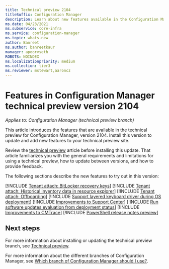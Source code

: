 ```yaml
---
title: Technical preview 2104
titleSuffix: Configuration Manager
description: Learn about new features available in the Configuration Manager technical preview branch version 2104.
ms.date: 04/23/2021
ms.subservice: core-infra
ms.service: configuration-manager
ms.topic: whats-new
author: Banreet
ms.author: banreetkaur
manager: apoorvseth
ROBOTS: NOINDEX
ms.localizationpriority: medium
ms.collection: tier3
ms.reviewer: mstewart,aaroncz 
---
```


# Features in Configuration Manager technical preview version 2104

*Applies to: Configuration Manager (technical preview branch)*

This article introduces the features that are available in the technical preview for Configuration Manager, version 2104. Install this version to update and add new features to your technical preview site.<!-- baseline only statement:  When you install a new technical preview site, this release is also available as a baseline version.-->

Review the [technical preview](../technical-preview.md) article before installing this update. That article familiarizes you with the general requirements and limitations for using a technical preview, how to update between versions, and how to provide feedback.

The following sections describe the new features to try out in this version:

<!-- [!INCLUDE [Example feature name](includes/2104/1234567.md)] -->

[!INCLUDE [Tenant attach: BitLocker recovery keys](includes/2104/6979225.md)]
[!INCLUDE [Tenant attach: Historical inventory data in resource explorer](includes/2104/9546584.md)]
[!INCLUDE [Tenant attach: Offboarding](includes/2104/7043245.md)]
[!INCLUDE [Support layered keyboard driver during OS deployment](includes/2104/9735002.md)]
[!INCLUDE [Improvements to Support Center](includes/2104/8272488.md)]
[!INCLUDE [Run software updates evaluation from deployment status](includes/2104/9012080.md)]
[!INCLUDE [Improvements to CMTrace](includes/2104/9607363.md)]
[!INCLUDE [PowerShell release notes preview](includes/2104/9363902.md)]

<!--
## General known issues

[!INCLUDE [Azure AD authentication doesn't work](includes/2102/known-issue-7569264.md)]
-->

## Next steps

For more information about installing or updating the technical preview branch, see [Technical preview](../technical-preview.md).

For more information about the different branches of Configuration Manager, see [Which branch of Configuration Manager should I use?](../../understand/which-branch-should-i-use.md).
